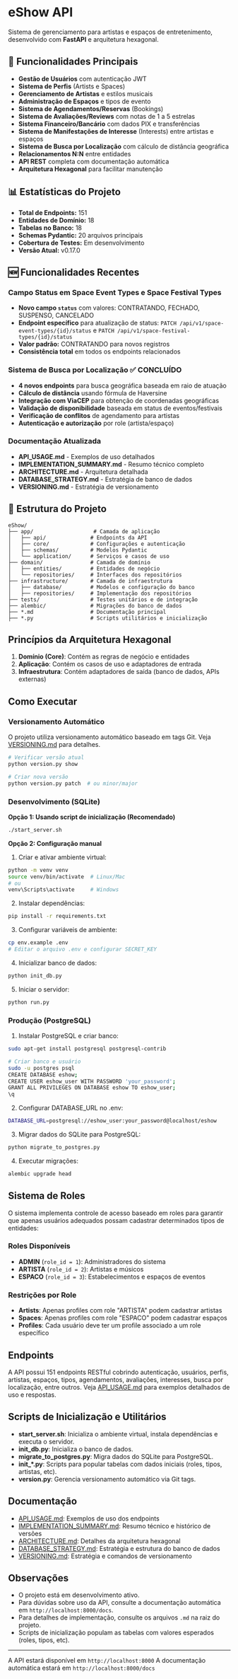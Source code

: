 # eShow API

Sistema de gerenciamento para artistas e espaços de entretenimento, desenvolvido com **FastAPI** e arquitetura hexagonal.

## 🎯 **Funcionalidades Principais**

- **Gestão de Usuários** com autenticação JWT
- **Sistema de Perfis** (Artists e Spaces)
- **Gerenciamento de Artistas** e estilos musicais
- **Administração de Espaços** e tipos de evento
- **Sistema de Agendamentos/Reservas** (Bookings)
- **Sistema de Avaliações/Reviews** com notas de 1 a 5 estrelas
- **Sistema Financeiro/Bancário** com dados PIX e transferências
- **Sistema de Manifestações de Interesse** (Interests) entre artistas e espaços
- **Sistema de Busca por Localização** com cálculo de distância geográfica
- **Relacionamentos N:N** entre entidades
- **API REST** completa com documentação automática
- **Arquitetura Hexagonal** para facilitar manutenção

## 📊 **Estatísticas do Projeto**

- **Total de Endpoints:** 151
- **Entidades de Domínio:** 18
- **Tabelas no Banco:** 18
- **Schemas Pydantic:** 20 arquivos principais
- **Cobertura de Testes:** Em desenvolvimento
- **Versão Atual:** v0.17.0

## 🆕 **Funcionalidades Recentes**

### Campo Status em Space Event Types e Space Festival Types
- **Novo campo `status`** com valores: CONTRATANDO, FECHADO, SUSPENSO, CANCELADO
- **Endpoint específico** para atualização de status: `PATCH /api/v1/space-event-types/{id}/status` e `PATCH /api/v1/space-festival-types/{id}/status`
- **Valor padrão:** CONTRATANDO para novos registros
- **Consistência total** em todos os endpoints relacionados

### Sistema de Busca por Localização ✅ **CONCLUÍDO**
- **4 novos endpoints** para busca geográfica baseada em raio de atuação
- **Cálculo de distância** usando fórmula de Haversine
- **Integração com ViaCEP** para obtenção de coordenadas geográficas
- **Validação de disponibilidade** baseada em status de eventos/festivais
- **Verificação de conflitos** de agendamento para artistas
- **Autenticação e autorização** por role (artista/espaço)

### Documentação Atualizada
- **API_USAGE.md** - Exemplos de uso detalhados
- **IMPLEMENTATION_SUMMARY.md** - Resumo técnico completo
- **ARCHITECTURE.md** - Arquitetura detalhada
- **DATABASE_STRATEGY.md** - Estratégia de banco de dados
- **VERSIONING.md** - Estratégia de versionamento

## 📁 **Estrutura do Projeto**

```
eShow/
├── app/                   # Camada de aplicação
│   ├── api/              # Endpoints da API
│   ├── core/             # Configurações e autenticação
│   ├── schemas/          # Modelos Pydantic
│   └── application/      # Serviços e casos de uso
├── domain/               # Camada de domínio
│   ├── entities/         # Entidades de negócio
│   └── repositories/     # Interfaces dos repositórios
├── infrastructure/       # Camada de infraestrutura
│   ├── database/         # Modelos e configuração do banco
│   ├── repositories/     # Implementação dos repositórios
├── tests/                # Testes unitários e de integração
├── alembic/              # Migrações do banco de dados
├── *.md                  # Documentação principal
├── *.py                  # Scripts utilitários e inicialização
```

## Princípios da Arquitetura Hexagonal

1. **Domínio (Core)**: Contém as regras de negócio e entidades
2. **Aplicação**: Contém os casos de uso e adaptadores de entrada
3. **Infraestrutura**: Contém adaptadores de saída (banco de dados, APIs externas)

## Como Executar

### Versionamento Automático
O projeto utiliza versionamento automático baseado em tags Git. Veja [VERSIONING.md](VERSIONING.md) para detalhes.

```bash
# Verificar versão atual
python version.py show

# Criar nova versão
python version.py patch  # ou minor/major
```

### Desenvolvimento (SQLite)

**Opção 1: Usando script de inicialização (Recomendado)**
```bash
./start_server.sh
```

**Opção 2: Configuração manual**
1. Criar e ativar ambiente virtual:
```bash
python -m venv venv
source venv/bin/activate  # Linux/Mac
# ou
venv\Scripts\activate     # Windows
```

2. Instalar dependências:
```bash
pip install -r requirements.txt
```

3. Configurar variáveis de ambiente:
```bash
cp env.example .env
# Editar o arquivo .env e configurar SECRET_KEY
```

4. Inicializar banco de dados:
```bash
python init_db.py
```

5. Iniciar o servidor:
```bash
python run.py
```

### Produção (PostgreSQL)

1. Instalar PostgreSQL e criar banco:
```bash
sudo apt-get install postgresql postgresql-contrib

# Criar banco e usuário
sudo -u postgres psql
CREATE DATABASE eshow;
CREATE USER eshow_user WITH PASSWORD 'your_password';
GRANT ALL PRIVILEGES ON DATABASE eshow TO eshow_user;
\q
```

2. Configurar DATABASE_URL no .env:
```bash
DATABASE_URL=postgresql://eshow_user:your_password@localhost/eshow
```

3. Migrar dados do SQLite para PostgreSQL:
```bash
python migrate_to_postgres.py
```

4. Executar migrações:
```bash
alembic upgrade head
```

## Sistema de Roles

O sistema implementa controle de acesso baseado em roles para garantir que apenas usuários adequados possam cadastrar determinados tipos de entidades:

### Roles Disponíveis
- **ADMIN** (`role_id = 1`): Administradores do sistema
- **ARTISTA** (`role_id = 2`): Artistas e músicos
- **ESPACO** (`role_id = 3`): Estabelecimentos e espaços de eventos

### Restrições por Role
- **Artists**: Apenas profiles com role "ARTISTA" podem cadastrar artistas
- **Spaces**: Apenas profiles com role "ESPACO" podem cadastrar espaços
- **Profiles**: Cada usuário deve ter um profile associado a um role específico

## Endpoints

A API possui 151 endpoints RESTful cobrindo autenticação, usuários, perfis, artistas, espaços, tipos, agendamentos, avaliações, interesses, busca por localização, entre outros. Veja [API_USAGE.md](API_USAGE.md) para exemplos detalhados de uso e respostas.

## Scripts de Inicialização e Utilitários

- **start_server.sh**: Inicializa o ambiente virtual, instala dependências e executa o servidor.
- **init_db.py**: Inicializa o banco de dados.
- **migrate_to_postgres.py**: Migra dados do SQLite para PostgreSQL.
- **init_*.py**: Scripts para popular tabelas com dados iniciais (roles, tipos, artistas, etc).
- **version.py**: Gerencia versionamento automático via Git tags.

## Documentação

- [API_USAGE.md](API_USAGE.md): Exemplos de uso dos endpoints
- [IMPLEMENTATION_SUMMARY.md](IMPLEMENTATION_SUMMARY.md): Resumo técnico e histórico de versões
- [ARCHITECTURE.md](ARCHITECTURE.md): Detalhes da arquitetura hexagonal
- [DATABASE_STRATEGY.md](DATABASE_STRATEGY.md): Estratégia e estrutura do banco de dados
- [VERSIONING.md](VERSIONING.md): Estratégia e comandos de versionamento

## Observações

- O projeto está em desenvolvimento ativo.
- Para dúvidas sobre uso da API, consulte a documentação automática em `http://localhost:8000/docs`.
- Para detalhes de implementação, consulte os arquivos `.md` na raiz do projeto.
- Scripts de inicialização populam as tabelas com valores esperados (roles, tipos, etc).

---

A API estará disponível em `http://localhost:8000`
A documentação automática estará em `http://localhost:8000/docs` 
